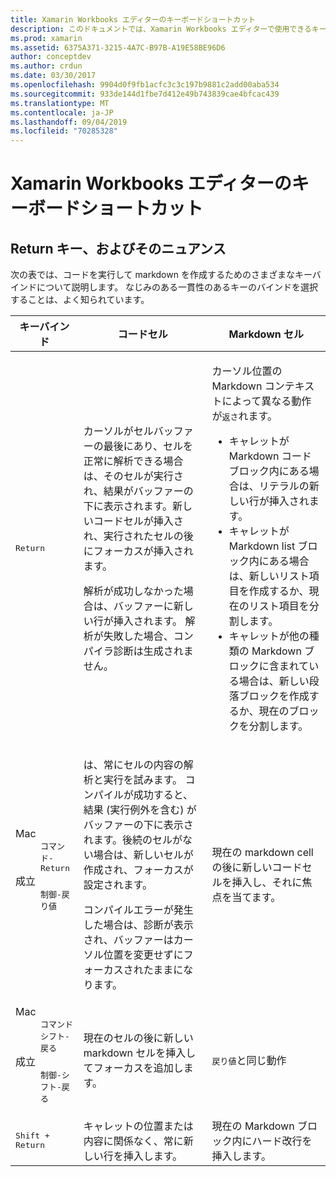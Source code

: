 ```yaml
---
title: Xamarin Workbooks エディターのキーボードショートカット
description: このドキュメントでは、Xamarin Workbooks エディターで使用できるキーボードショートカットについて説明します。 特に、戻り値のキーが使用されるさまざまな方法を見ていきます。
ms.prod: xamarin
ms.assetid: 6375A371-3215-4A7C-B97B-A19E58BE96D6
author: conceptdev
ms.author: crdun
ms.date: 03/30/2017
ms.openlocfilehash: 9904d0f9fb1acfc3c3c197b9881c2add00aba534
ms.sourcegitcommit: 933de144d1fbe7d412e49b743839cae4bfcac439
ms.translationtype: MT
ms.contentlocale: ja-JP
ms.lasthandoff: 09/04/2019
ms.locfileid: "70285328"
---
```

# <a name="xamarin-workbooks-editor-keyboard-shortcuts"></a>Xamarin Workbooks エディターのキーボードショートカット

## <a name="the-return-key-and-its-nuances"></a>Return キー、およびそのニュアンス

次の表では、コードを実行して markdown を作成するためのさまざまなキーバインドについて説明します。 なじみのある一貫性のあるキーのバインドを選択することは、よく知られています。

|キーバインド|コードセル|Markdown セル|
|--- |--- |--- |
|<kbd>Return</kbd>|<p>カーソルがセルバッファーの最後にあり、セルを正常に解析できる場合は、そのセルが実行され、結果がバッファーの下に表示されます。新しいコードセルが挿入され、実行されたセルの後にフォーカスが挿入されます。</p><p>解析が成功しなかった場合は、バッファーに新しい行が挿入されます。 解析が失敗した場合、コンパイラ診断は生成されません。</p>|<p>カーソル位置の Markdown コンテキストによって異なる動作が<kbd>返さ</kbd>れます。</p><ul><li>キャレットが Markdown コードブロック内にある場合は、リテラルの新しい行が挿入されます。</li><li>キャレットが Markdown list ブロック内にある場合は、新しいリスト項目を作成するか、現在のリスト項目を分割します。</li><li>キャレットが他の種類の Markdown ブロックに含まれている場合は、新しい段落ブロックを作成するか、現在のブロックを分割します。</li></ul>|
|<dl><dt>Mac</dt><dd><kbd>コマンド-Return</kbd></dd><dt>成立</dt><dd><kbd>制御-戻り値</kbd></dd></dl>|<p>は、常にセルの内容の解析と実行を試みます。 コンパイルが成功すると、結果 (実行例外を含む) がバッファーの下に表示されます。後続のセルがない場合は、新しいセルが作成され、フォーカスが設定されます。</p><p>コンパイルエラーが発生した場合は、診断が表示され、バッファーはカーソル位置を変更せずにフォーカスされたままになります。</p>|現在の markdown cell の後に新しいコードセルを挿入し、それに焦点を当てます。|
|<dl><dt>Mac</dt><dd><kbd>コマンドシフト-戻る</kbd><dd><dt>成立</dt><dd><kbd>制御-シフト-戻る</kbd></dd></dl>|現在のセルの後に新しい markdown セルを挿入してフォーカスを追加します。|<kbd>戻り値</kbd>と同じ動作|
|<kbd>Shift + Return</kbd>|キャレットの位置または内容に関係なく、常に新しい行を挿入します。|現在の Markdown ブロック内にハード改行を挿入します。|
